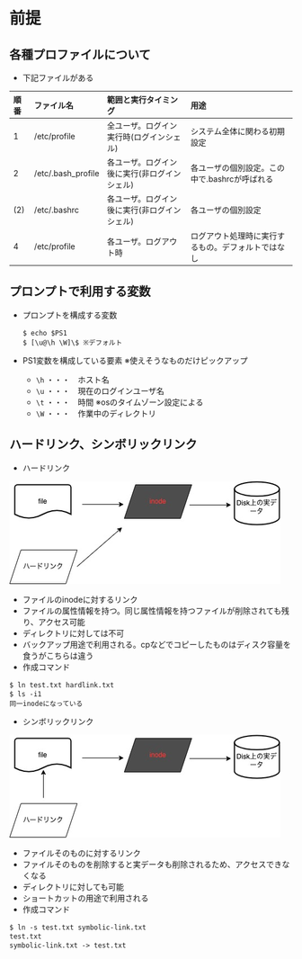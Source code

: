 # 前提

## 各種プロファイルについて
- 下記ファイルがある

|順番|ファイル名|範囲と実行タイミング|用途|
|:-----|:-----|:-----|:-----|
|1|/etc/profile|全ユーザ。ログイン実行時(ログインシェル)|システム全体に関わる初期設定|
|2|/etc/.bash_profile|各ユーザ。ログイン後に実行(非ログインシェル)|各ユーザの個別設定。この中で.bashrcが呼ばれる|
|(2)|/etc/.bashrc|各ユーザ。ログイン後に実行(非ログインシェル)|各ユーザの個別設定|
|4|/etc/profile|各ユーザ。ログアウト時|ログアウト処理時に実行するもの。デフォルトではなし|

## プロンプトで利用する変数

- プロンプトを構成する変数
    ```
    $ echo $PS1
    $ [\u@\h \W]\$ ※デフォルト 
    ```

- PS1変数を構成している要素
 ※使えそうなものだけピックアップ
  - `\h` ・・・　ホスト名
  - `\u` ・・・　現在のログインユーザ名
  - `\t` ・・・　時間 ※osのタイムゾーン設定による
  - `\W` ・・・　作業中のディレクトリ

## ハードリンク、シンボリックリンク

- ハードリンク

![ハードリンク](../img/hardlink.jpg)

- ファイルのinodeに対するリンク
- ファイルの属性情報を持つ。同じ属性情報を持つファイルが削除されても残り、アクセス可能
- ディレクトリに対しては不可
- バックアップ用途で利用される。cpなどでコピーしたものはディスク容量を食うがこちらは違う
- 作成コマンド
```
$ ln test.txt hardlink.txt
$ ls -i1
同一inodeになっている
```

- シンボリックリンク

![シンボリック](../img/Symbolic.jpg)

- ファイルそのものに対するリンク
- ファイルそのものを削除すると実データも削除されるため、アクセスできなくなる
- ディレクトリに対しても可能
- ショートカットの用途で利用される
- 作成コマンド
```
$ ln -s test.txt symbolic-link.txt
test.txt
symbolic-link.txt -> test.txt
```